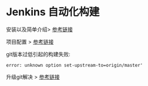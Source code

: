 # Jenkins 自动化构建

安装以及简单介绍> [参考链接](https://www.cnblogs.com/dxqNet/p/11279090.html )

项目配置 > [参考链接](https://blog.csdn.net/aixiaoyang168/article/details/82965854)

git版本过低引起的构建失败:

`error: unknown option set-upstream-to=origin/master'`

升级git解决 > [参考链接](https://blog.csdn.net/qq_39478237/article/details/85704412)